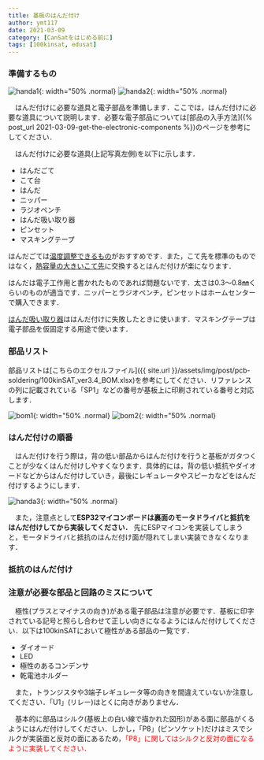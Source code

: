 ```yaml
---
title: 基板のはんだ付け
author: ymt117
date: 2021-03-09
category: [CanSatをはじめる前に]
tags: [100kinsat, edusat]
---
```


<style>
r { color: Red }
</style>

### 準備するもの

![handa1](/assets/img/post/pcb-soldering/handa1.jpg){: width="50% .normal}
![handa2](/assets/img/post/pcb-soldering/handa2.jpg){: width="50% .normal}

　はんだ付けに必要な道具と電子部品を準備します．ここでは，はんだ付けに必要な道具について説明します．必要な電子部品については[部品の入手方法]({% post_url 2021-03-09-get-the-electronic-components %})のページを参考にしてください．

　はんだ付けに必要な道具(上記写真左側)を以下に示します．

 - はんだごて
 - こて台
 - はんだ
 - ニッパー
 - ラジオペンチ
 - はんだ吸い取り器
 - ピンセット
 - マスキングテープ

 はんだごては[温度調整できるもの](https://www.amazon.co.jp/dp/B006MQD7M4/ref=twister_B076PDQJYS?_encoding=UTF8&psc=1)がおすすめです．また，こて先を標準のものではなく，[熱容量の大きいこて先](https://www.amazon.co.jp/gp/product/B00744EHRW/ref=oh_aui_search_asin_title?ie=UTF8&psc=1)に交換するとはんだ付けが楽になります．

 はんだは電子工作用と書かれたものであれば問題ないです．太さは0.3～0.8㎜くらいのものが適当です．ニッパーとラジオペンチ，ピンセットはホームセンターで購入できます．

[はんだ吸い取り器](https://www.amazon.co.jp/gp/product/B0016V5KHU/ref=oh_aui_search_asin_title?ie=UTF8&psc=1)ははんだ付けに失敗したときに使います．マスキングテープは電子部品を仮固定する用途で使います．

### 部品リスト

部品リストは[こちらのエクセルファイル]({{ site.url }}/assets/img/post/pcb-soldering/100kinSAT_ver3.4_BOM.xlsx)を参考にしてください．リファレンスの列に記載されている「SP1」などの番号が基板上に印刷されている番号と対応します．

![bom1](/assets/img/post/pcb-soldering/bom1.png){: width="50% .normal}
![bom2](/assets/img/post/pcb-soldering/bom2.jpg){: width="50% .normal}

### はんだ付けの順番

　はんだ付けを行う際は，背の低い部品からはんだ付けを行うと基板がガタつくことが少なくはんだ付けしやすくなります．具体的には，背の低い抵抗やダイオードなどからはんだ付けしていき，最後にレギュレータやスピーカなどをはんだ付けするようにします．

![handa3](/assets/img/post/pcb-soldering/handa3.jpg){: width="50% .normal}


　また，注意点として**ESP32マイコンボードは裏面のモータドライバと抵抗をはんだ付けしてから実装してください．**
先にESPマイコンを実装してしまうと，モータドライバと抵抗のはんだ付け面が隠れてしまい実装できなくなります．

### 抵抗のはんだ付け

### 注意が必要な部品と回路のミスについて

　極性(プラスとマイナスの向き)がある電子部品は注意が必要です．基板に印字されている記号と照らし合わせて正しい向きになるようにはんだ付けしてください．以下は100kinSATにおいて極性がある部品の一覧です．

 - ダイオード
 - LED
 - 極性のあるコンデンサ
 - 乾電池ホルダー

　また，トランジスタや3端子レギュレータ等の向きを間違えていないか注意してください．「U1」(リレー)はとくに向きがありません．

　基本的に部品はシルク(基板上の白い線で描かれた図形)がある面に部品がくるようにはんだ付けしてください．しかし，「P8」(ピンソケット)だけはミスでシルクが実装面と反対の面にあるため，<r>「P8」に関してはシルクと反対の面になるように実装してください．</r>